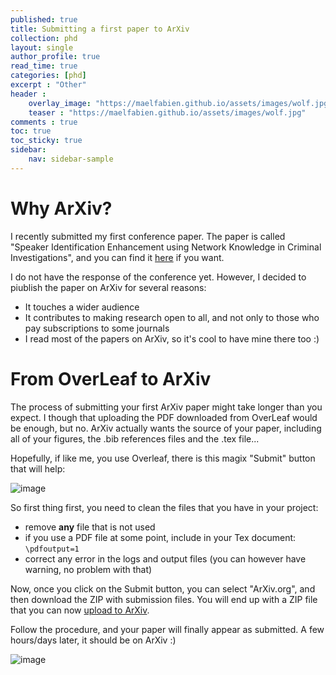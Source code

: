 ```yaml
---
published: true
title: Submitting a first paper to ArXiv
collection: phd
layout: single
author_profile: true
read_time: true
categories: [phd]
excerpt : "Other"
header :
    overlay_image: "https://maelfabien.github.io/assets/images/wolf.jpg"
    teaser : "https://maelfabien.github.io/assets/images/wolf.jpg"
comments : true
toc: true
toc_sticky: true
sidebar:
    nav: sidebar-sample
---
```


<script type="text/javascript" async
src="https://cdn.mathjax.org/mathjax/latest/MathJax.js?config=TeX-MML-AM_CHTML">
</script>

# Why ArXiv?

I recently submitted my first conference paper. The paper is called "Speaker Identification Enhancement using Network Knowledge in Criminal Investigations", and you can find it [here](https://arxiv.org/abs/2006.02093) if you want.

I do not have the response of the conference yet. However, I decided to piublish the paper on ArXiv for several reasons:
- It touches a wider audience
- It contributes to making research open to all, and not only to those who pay subscriptions to some journals
- I read most of the papers on ArXiv, so it's cool to have mine there too :)

# From OverLeaf to ArXiv

The process of submitting your first ArXiv paper might take longer than you expect. I though that uploading the PDF downloaded from OverLeaf would be enough, but no. ArXiv actually wants the source of your paper, including all of your figures, the .bib references files and the .tex file... 

Hopefully, if like me, you use Overleaf, there is this magix "Submit" button that will help:

![image](https://maelfabien.github.io/assets/images/arx_0.png)

So first thing first, you need to clean the files that you have in your project:
- remove **any** file that is not used
- if you use a PDF file at some point, include in your Tex document: ```\pdfoutput=1```
- correct any error in the logs and output files (you can however have warning, no problem with that)

Now, once you click on the Submit button, you can select "ArXiv.org", and then download the ZIP with submission files. You will end up with a ZIP file that you can now [upload to ArXiv](https://arxiv.org/help/submit).

Follow the procedure, and your paper will finally appear as submitted. A few hours/days later, it should be on ArXiv :)

![image](https://maelfabien.github.io/assets/images/arx_1.png)


